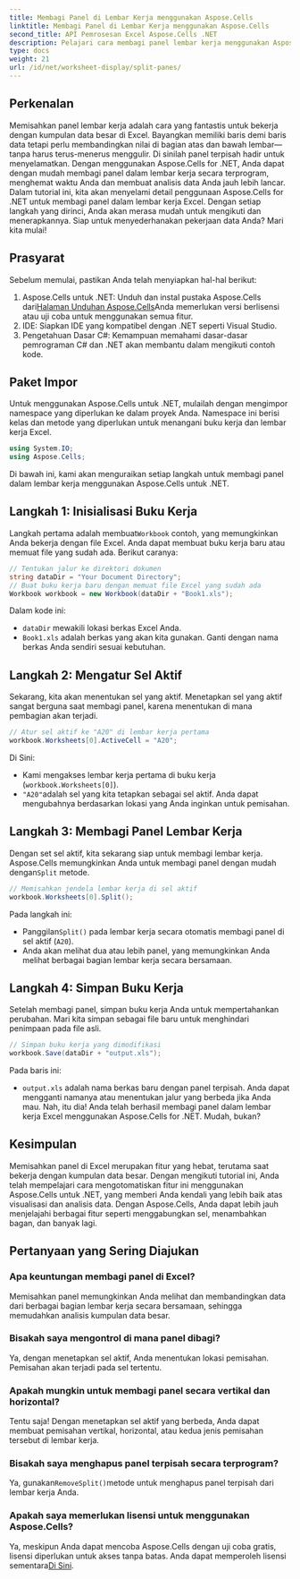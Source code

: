 ```yaml
---
title: Membagi Panel di Lembar Kerja menggunakan Aspose.Cells
linktitle: Membagi Panel di Lembar Kerja menggunakan Aspose.Cells
second_title: API Pemrosesan Excel Aspose.Cells .NET
description: Pelajari cara membagi panel lembar kerja menggunakan Aspose.Cells untuk .NET dalam panduan langkah demi langkah. Sempurna untuk analisis data yang lebih baik dan kustomisasi tampilan.
type: docs
weight: 21
url: /id/net/worksheet-display/split-panes/
---
```

## Perkenalan
Memisahkan panel lembar kerja adalah cara yang fantastis untuk bekerja dengan kumpulan data besar di Excel. Bayangkan memiliki baris demi baris data tetapi perlu membandingkan nilai di bagian atas dan bawah lembar—tanpa harus terus-menerus menggulir. Di sinilah panel terpisah hadir untuk menyelamatkan. Dengan menggunakan Aspose.Cells for .NET, Anda dapat dengan mudah membagi panel dalam lembar kerja secara terprogram, menghemat waktu Anda dan membuat analisis data Anda jauh lebih lancar.
Dalam tutorial ini, kita akan menyelami detail penggunaan Aspose.Cells for .NET untuk membagi panel dalam lembar kerja Excel. Dengan setiap langkah yang dirinci, Anda akan merasa mudah untuk mengikuti dan menerapkannya. Siap untuk menyederhanakan pekerjaan data Anda? Mari kita mulai!
## Prasyarat
Sebelum memulai, pastikan Anda telah menyiapkan hal-hal berikut:
1. Aspose.Cells untuk .NET: Unduh dan instal pustaka Aspose.Cells dari[Halaman Unduhan Aspose.Cells](https://releases.aspose.com/cells/net/)Anda memerlukan versi berlisensi atau uji coba untuk menggunakan semua fitur.
2. IDE: Siapkan IDE yang kompatibel dengan .NET seperti Visual Studio.
3. Pengetahuan Dasar C#: Kemampuan memahami dasar-dasar pemrograman C# dan .NET akan membantu dalam mengikuti contoh kode.
## Paket Impor
Untuk menggunakan Aspose.Cells untuk .NET, mulailah dengan mengimpor namespace yang diperlukan ke dalam proyek Anda. Namespace ini berisi kelas dan metode yang diperlukan untuk menangani buku kerja dan lembar kerja Excel.
```csharp
using System.IO;
using Aspose.Cells;
```
Di bawah ini, kami akan menguraikan setiap langkah untuk membagi panel dalam lembar kerja menggunakan Aspose.Cells untuk .NET.
## Langkah 1: Inisialisasi Buku Kerja
 Langkah pertama adalah membuat`Workbook` contoh, yang memungkinkan Anda bekerja dengan file Excel. Anda dapat membuat buku kerja baru atau memuat file yang sudah ada. Berikut caranya:
```csharp
// Tentukan jalur ke direktori dokumen
string dataDir = "Your Document Directory";
// Buat buku kerja baru dengan memuat file Excel yang sudah ada
Workbook workbook = new Workbook(dataDir + "Book1.xls");
```
Dalam kode ini:
- `dataDir` mewakili lokasi berkas Excel Anda.
- `Book1.xls` adalah berkas yang akan kita gunakan. Ganti dengan nama berkas Anda sendiri sesuai kebutuhan.
## Langkah 2: Mengatur Sel Aktif
Sekarang, kita akan menentukan sel yang aktif. Menetapkan sel yang aktif sangat berguna saat membagi panel, karena menentukan di mana pembagian akan terjadi.
```csharp
// Atur sel aktif ke "A20" di lembar kerja pertama
workbook.Worksheets[0].ActiveCell = "A20";
```
Di Sini:
- Kami mengakses lembar kerja pertama di buku kerja (`workbook.Worksheets[0]`).
- `"A20"`adalah sel yang kita tetapkan sebagai sel aktif. Anda dapat mengubahnya berdasarkan lokasi yang Anda inginkan untuk pemisahan.
## Langkah 3: Membagi Panel Lembar Kerja
 Dengan set sel aktif, kita sekarang siap untuk membagi lembar kerja. Aspose.Cells memungkinkan Anda untuk membagi panel dengan mudah dengan`Split` metode.
```csharp
// Memisahkan jendela lembar kerja di sel aktif
workbook.Worksheets[0].Split();
```
Pada langkah ini:
-  Panggilan`Split()` pada lembar kerja secara otomatis membagi panel di sel aktif (`A20`).
- Anda akan melihat dua atau lebih panel, yang memungkinkan Anda melihat berbagai bagian lembar kerja secara bersamaan.
## Langkah 4: Simpan Buku Kerja
Setelah membagi panel, simpan buku kerja Anda untuk mempertahankan perubahan. Mari kita simpan sebagai file baru untuk menghindari penimpaan pada file asli.
```csharp
// Simpan buku kerja yang dimodifikasi
workbook.Save(dataDir + "output.xls");
```
Pada baris ini:
- `output.xls` adalah nama berkas baru dengan panel terpisah. Anda dapat mengganti namanya atau menentukan jalur yang berbeda jika Anda mau.
Nah, itu dia! Anda telah berhasil membagi panel dalam lembar kerja Excel menggunakan Aspose.Cells for .NET. Mudah, bukan?
## Kesimpulan
Memisahkan panel di Excel merupakan fitur yang hebat, terutama saat bekerja dengan kumpulan data besar. Dengan mengikuti tutorial ini, Anda telah mempelajari cara mengotomatiskan fitur ini menggunakan Aspose.Cells untuk .NET, yang memberi Anda kendali yang lebih baik atas visualisasi dan analisis data. Dengan Aspose.Cells, Anda dapat lebih jauh menjelajahi berbagai fitur seperti menggabungkan sel, menambahkan bagan, dan banyak lagi.
## Pertanyaan yang Sering Diajukan
### Apa keuntungan membagi panel di Excel?  
Memisahkan panel memungkinkan Anda melihat dan membandingkan data dari berbagai bagian lembar kerja secara bersamaan, sehingga memudahkan analisis kumpulan data besar.
### Bisakah saya mengontrol di mana panel dibagi?  
Ya, dengan menetapkan sel aktif, Anda menentukan lokasi pemisahan. Pemisahan akan terjadi pada sel tertentu.
### Apakah mungkin untuk membagi panel secara vertikal dan horizontal?  
Tentu saja! Dengan menetapkan sel aktif yang berbeda, Anda dapat membuat pemisahan vertikal, horizontal, atau kedua jenis pemisahan tersebut di lembar kerja.
### Bisakah saya menghapus panel terpisah secara terprogram?  
 Ya, gunakan`RemoveSplit()`metode untuk menghapus panel terpisah dari lembar kerja Anda.
### Apakah saya memerlukan lisensi untuk menggunakan Aspose.Cells?  
 Ya, meskipun Anda dapat mencoba Aspose.Cells dengan uji coba gratis, lisensi diperlukan untuk akses tanpa batas. Anda dapat memperoleh lisensi sementara[Di Sini](https://purchase.aspose.com/temporary-license/).
